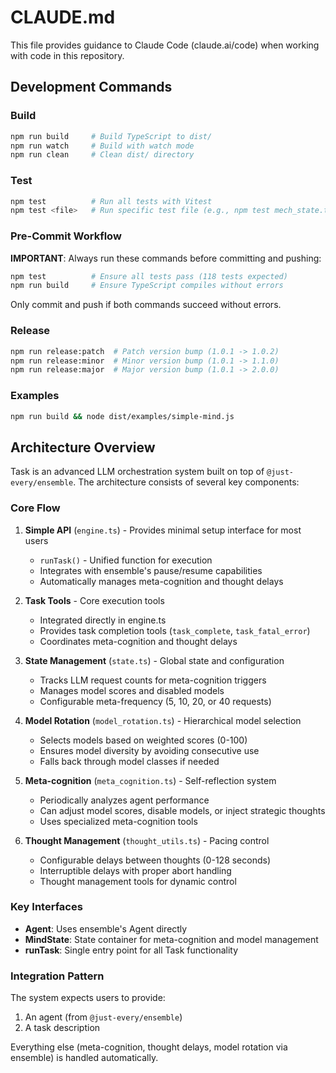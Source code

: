 # CLAUDE.md

This file provides guidance to Claude Code (claude.ai/code) when working with code in this repository.

## Development Commands

### Build
```bash
npm run build     # Build TypeScript to dist/
npm run watch     # Build with watch mode
npm run clean     # Clean dist/ directory
```

### Test
```bash
npm test          # Run all tests with Vitest
npm test <file>   # Run specific test file (e.g., npm test mech_state.test.ts)
```

### Pre-Commit Workflow
**IMPORTANT**: Always run these commands before committing and pushing:
```bash
npm test          # Ensure all tests pass (118 tests expected)
npm run build     # Ensure TypeScript compiles without errors
```
Only commit and push if both commands succeed without errors.

### Release
```bash
npm run release:patch  # Patch version bump (1.0.1 -> 1.0.2)
npm run release:minor  # Minor version bump (1.0.1 -> 1.1.0)
npm run release:major  # Major version bump (1.0.1 -> 2.0.0)
```

### Examples
```bash
npm run build && node dist/examples/simple-mind.js
```

## Architecture Overview

Task is an advanced LLM orchestration system built on top of `@just-every/ensemble`. The architecture consists of several key components:

### Core Flow
1. **Simple API** (`engine.ts`) - Provides minimal setup interface for most users
   - `runTask()` - Unified function for execution
   - Integrates with ensemble's pause/resume capabilities
   - Automatically manages meta-cognition and thought delays

2. **Task Tools** - Core execution tools
   - Integrated directly in engine.ts
   - Provides task completion tools (`task_complete`, `task_fatal_error`)
   - Coordinates meta-cognition and thought delays

3. **State Management** (`state.ts`) - Global state and configuration
   - Tracks LLM request counts for meta-cognition triggers
   - Manages model scores and disabled models
   - Configurable meta-frequency (5, 10, 20, or 40 requests)

4. **Model Rotation** (`model_rotation.ts`) - Hierarchical model selection
   - Selects models based on weighted scores (0-100)
   - Ensures model diversity by avoiding consecutive use
   - Falls back through model classes if needed

5. **Meta-cognition** (`meta_cognition.ts`) - Self-reflection system
   - Periodically analyzes agent performance
   - Can adjust model scores, disable models, or inject strategic thoughts
   - Uses specialized meta-cognition tools

6. **Thought Management** (`thought_utils.ts`) - Pacing control
   - Configurable delays between thoughts (0-128 seconds)
   - Interruptible delays with proper abort handling
   - Thought management tools for dynamic control

### Key Interfaces

- **Agent**: Uses ensemble's Agent directly
- **MindState**: State container for meta-cognition and model management
- **runTask**: Single entry point for all Task functionality

### Integration Pattern

The system expects users to provide:
1. An agent (from `@just-every/ensemble`)
2. A task description

Everything else (meta-cognition, thought delays, model rotation via ensemble) is handled automatically.
